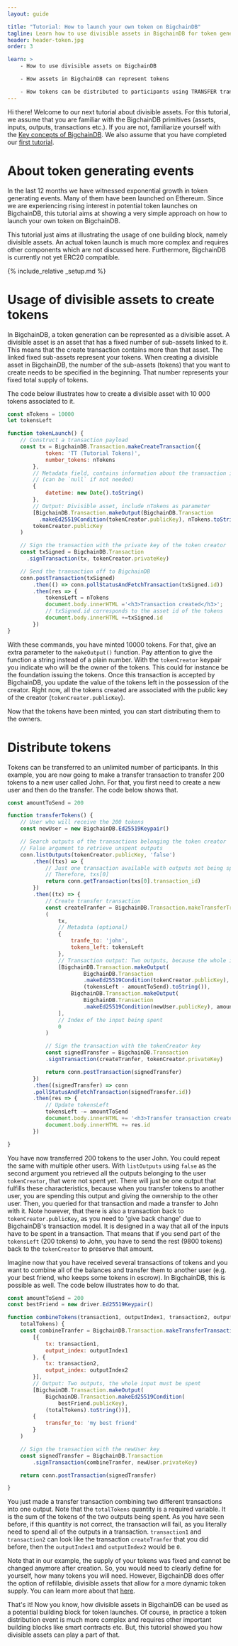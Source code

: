 ```yaml
---
layout: guide

title: "Tutorial: How to launch your own token on BigchainDB"
tagline: Learn how to use divisible assets in BigchainDB for token generating events
header: header-token.jpg
order: 3

learn: >
    - How to use divisible assets on BigchainDB

    - How assets in BigchainDB can represent tokens

    - How tokens can be distributed to participants using TRANSFER transactions
---
```


Hi there! Welcome to our next tutorial about divisible assets. For this tutorial, we assume that you are familiar with the BigchainDB primitives (assets, inputs, outputs, transactions etc.). If you are not, familiarize yourself with the [Key concepts of BigchainDB](../key-concepts-of-bigchaindb/). We also assume that you have completed our [first tutorial](../tutorial-car-telemetry-app/).

# About token generating events

In the last 12 months we have witnessed exponential growth in token generating events. Many of them have been launched on Ethereum. Since we are experiencing rising interest in potential token launches on BigchainDB, this tutorial aims at showing a very simple approach on how to launch your own token on BigchainDB.

This tutorial just aims at illustrating the usage of one building block, namely divisible assets. An actual token launch is much more complex and requires other components which are not discussed here. Furthermore, BigchainDB is currently not yet ERC20 compatible.

{% include_relative _setup.md %}

# Usage of divisible assets to create tokens

In BigchainDB, a token generation can be represented as a divisible asset. A divisible asset is an asset that has a fixed number of sub-assets linked to it. This means that the create transaction contains more than that asset. The linked fixed sub-assets represent your tokens. When creating a divisible asset in BigchainDB, the number of the sub-assets (tokens) that you want to create needs to be specified in the beginning. That number represents your fixed total supply of tokens.

The code below illustrates how to create a divisible asset with 10 000 tokens associated to it.

```js
const nTokens = 10000
let tokensLeft

function tokenLaunch() {
    // Construct a transaction payload
    const tx = BigchainDB.Transaction.makeCreateTransaction({
            token: 'TT (Tutorial Tokens)',
            number_tokens: nTokens
        },
        // Metadata field, contains information about the transaction itself
        // (can be `null` if not needed)
        {
            datetime: new Date().toString()
        },
        // Output: Divisible asset, include nTokens as parameter
        [BigchainDB.Transaction.makeOutput(BigchainDB.Transaction
          .makeEd25519Condition(tokenCreator.publicKey), nTokens.toString())],
        tokenCreator.publicKey
    )

    // Sign the transaction with the private key of the token creator
    const txSigned = BigchainDB.Transaction
      .signTransaction(tx, tokenCreator.privateKey)

    // Send the transaction off to BigchainDB
    conn.postTransaction(txSigned)
        .then(() => conn.pollStatusAndFetchTransaction(txSigned.id))
        .then(res => {
            tokensLeft = nTokens
            document.body.innerHTML ='<h3>Transaction created</h3>';
            // txSigned.id corresponds to the asset id of the tokens
            document.body.innerHTML +=txSigned.id
        })
}
```

With these commands, you have minted 10000 tokens. For that, give an extra parameter to the `makeOutput()` function. Pay attention to give the function a string instead of a plain number. With the `tokenCreator` keypair you indicate who will be the owner of the tokens. This could for instance be the foundation issuing the tokens. Once this transaction is accepted by BigchainDB, you update the value of the tokens left in the possession of the creator. Right now, all the tokens created are associated with the public key of the creator (`tokenCreater.publicKey`).

Now that the tokens have been minted, you can start distributing them to the owners.

# Distribute tokens

Tokens can be transferred to an unlimited number of participants. In this example, you are now going to make a transfer transaction to transfer 200 tokens to a new user called John. For that, you first need to create a new user and then do the transfer. The code below shows that.

```js
const amountToSend = 200

function transferTokens() {
    // User who will receive the 200 tokens
    const newUser = new BigchainDB.Ed25519Keypair()

    // Search outputs of the transactions belonging the token creator
    // False argument to retrieve unspent outputs
    conn.listOutputs(tokenCreator.publicKey, 'false')
        .then((txs) => {
            // Just one transaction available with outputs not being spent by tokenCreator
            // Therefore, txs[0]
            return conn.getTransaction(txs[0].transaction_id)
        })
        .then((tx) => {
            // Create transfer transaction
            const createTranfer = BigchainDB.Transaction.makeTransferTransaction
            (
                tx,
                // Metadata (optional)
                {
                    tranfe_to: 'john',
                    tokens_left: tokensLeft
                },
                // Transaction output: Two outputs, because the whole input must be spent
                [BigchainDB.Transaction.makeOutput(
                        BigchainDB.Transaction
                        .makeEd25519Condition(tokenCreator.publicKey),
                        (tokensLeft - amountToSend).toString()),
                    BigchainDB.Transaction.makeOutput(
                        BigchainDB.Transaction
                        .makeEd25519Condition(newUser.publicKey), amountToSend)
                ],
                // Index of the input being spent
                0
            )

            // Sign the transaction with the tokenCreator key
            const signedTransfer = BigchainDB.Transaction
            .signTransaction(createTranfer, tokenCreator.privateKey)

            return conn.postTransaction(signedTransfer)
        })
        .then((signedTransfer) => conn
        .pollStatusAndFetchTransaction(signedTransfer.id))
        .then(res => {
            // Update tokensLeft
            tokensLeft -= amountToSend
            document.body.innerHTML += '<h3>Transfer transaction created</h3>'
            document.body.innerHTML += res.id
        })

}
```
You have now transferred 200 tokens to the user John. You could repeat the same with multiple other users.
With `listOutputs` using `false` as the second argument you retrieved all the outputs belonging to the user `tokenCreator`, that were not spent yet. There will just be one output that fulfills these characteristics, because when you transfer tokens to another user, you are spending this output and giving the ownership to the other user. Then, you queried for that transaction and made a transfer to John with it. Note however, that there is also a transaction back to `tokenCreator.publicKey`, as you need to 'give back change' due to BigchainDB's transaction model. It is designed in a way that all of the inputs have to be spent in a transaction. That means that if you send part of the `tokensLeft` (200 tokens) to John, you have to send the rest (9800 tokens) back to the `tokenCreator` to preserve that amount.

Imagine now that you have received several transactions of tokens and you want to combine all of the balances and transfer them to another user (e.g. your best friend, who keeps some tokens in escrow). In BigchainDB, this is possible as well. The code below illustrates how to do that.

```js
const amountToSend = 200
const bestFriend = new driver.Ed25519Keypair()

function combineTokens(transaction1, outputIndex1, transaction2, outputIndex2,
    totalTokens) {
    const combineTranfer = BigchainDB.Transaction.makeTransferTransaction(
        [{
            tx: transaction1,
            output_index: outputIndex1
        }, {
            tx: transaction2,
            output_index: outputIndex2
        }],
        // Output: Two outputs, the whole input must be spent
        [BigchainDB.Transaction.makeOutput(
            BigchainDB.Transaction.makeEd25519Condition(
                bestFriend.publicKey),
            (totalTokens).toString())],
        {
            transfer_to: 'my best friend'
        }
    )

    // Sign the transaction with the newUser key
    const signedTransfer = BigchainDB.Transaction
        .signTransaction(combineTranfer, newUser.privateKey)

    return conn.postTransaction(signedTransfer)

}
```

You just made a transfer transaction combining two different transactions into one output. Note that the `totalTokens` quantity is a required variable. It is the sum of the tokens of the two outputs being spent. As you have seen before, if this quantity is not correct, the transaction will fail, as you literally need to spend all of the outputs in a transaction.
`transaction1` and `transaction2` can look like the transaction `createTranfer` that you did before, then the `outputIndex1` and `outputIndex2` would be `0`.

Note that in our example, the supply of your tokens was fixed and cannot be changed anymore after creation. So, you would need to clearly define for yourself, how many tokens you will need. However, BigchainDB does offer the option of refillable, divisible assets that allow for a more dynamic token supply. You can learn more about that [here](https://github.com/bigchaindb/bigchaindb/issues/1741).

That's it! Now you know, how divisible assets in BigchainDB can be used as a potential building block for token launches. Of course, in practice a token distribution event is much more complex and requires other important building blocks like smart contracts etc. But, this tutorial showed you how divisible assets can play a part of that.  
